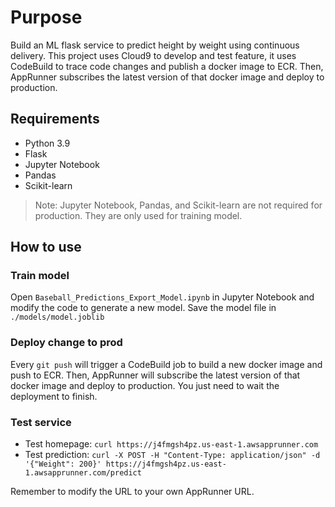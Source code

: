 # Purpose
Build an ML flask service to predict height by weight using continuous delivery. This project uses Cloud9 to develop and test feature, it uses CodeBuild to trace code changes and publish a docker image to ECR. Then, AppRunner subscribes the latest version of that docker image and deploy to production. 

## Requirements
- Python 3.9
- Flask
- Jupyter Notebook
- Pandas
- Scikit-learn

> Note: Jupyter Notebook, Pandas, and Scikit-learn are not required for production. They are only used for training model.


## How to use
### Train model
Open `Baseball_Predictions_Export_Model.ipynb` in Jupyter Notebook and modify the code to generate a new model. Save the model file in `./models/model.joblib`

### Deploy change to prod

Every `git push` will trigger a CodeBuild job to build a new docker image and push to ECR. Then, AppRunner will subscribe the latest version of that docker image and deploy to production. You just need to wait the deployment to finish.

### Test service
- Test homepage: `curl https://j4fmgsh4pz.us-east-1.awsapprunner.com`
- Test prediction: `curl -X POST -H "Content-Type: application/json" -d '{"Weight": 200}' https://j4fmgsh4pz.us-east-1.awsapprunner.com/predict`

Remember to modify the URL to your own AppRunner URL.


